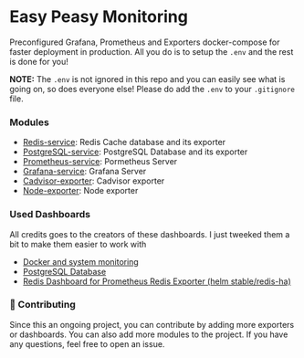 # Easy Peasy Monitoring
Preconfigured Grafana, Prometheus and Exporters docker-compose for faster deployment in production. All you do is to setup the `.env` and the rest is done for you!

**NOTE:** The `.env` is not ignored in this repo and you can easily see what is going on, so does everyone else! Please do add the `.env` to your `.gitignore` file.

### Modules
- [Redis-service](https://github.com/keivanipchihagh/easy-peasy-monitoring/tree/main/redis-service): Redis Cache database and its exporter
- [PostgreSQL-service](https://github.com/keivanipchihagh/easy-peasy-monitoring/tree/main/postgres-service): PostgreSQL Database and its exporter
- [Prometheus-service](https://github.com/keivanipchihagh/easy-peasy-monitoring/tree/main/prometheus-service): Pormetheus Server
- [Grafana-service](https://github.com/keivanipchihagh/easy-peasy-monitoring/tree/main/grafana-service): Grafana Server
- [Cadvisor-exporter](https://github.com/keivanipchihagh/easy-peasy-monitoring/tree/main/exporters/cadviser): Cadvisor exporter
- [Node-exporter](https://github.com/keivanipchihagh/easy-peasy-monitoring/tree/main/exporters/node-exporter): Node exporter


### Used Dashboards
All credits goes to the creators of these dashboards. I just tweeked them a bit to make them easier to work with
- [Docker and system monitoring](https://grafana.com/grafana/dashboards/893-main/)
- [PostgreSQL Database](https://grafana.com/grafana/dashboards/9628-postgresql-database/)
- [Redis Dashboard for Prometheus Redis Exporter (helm stable/redis-ha)](https://grafana.com/grafana/dashboards/11835-redis-dashboard-for-prometheus-redis-exporter-helm-stable-redis-ha/)

### 🤝 Contributing
Since this an ongoing project, you can contribute by adding more exporters or dashboards. You can also add more modules to the project. If you have any questions, feel free to open an issue.
